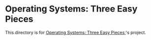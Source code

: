 # Operating Systems: Three Easy Pieces

This directory is for [Operating Systems: Three Easy Pieces
](https://pages.cs.wisc.edu/~remzi/OSTEP/)'s project.
